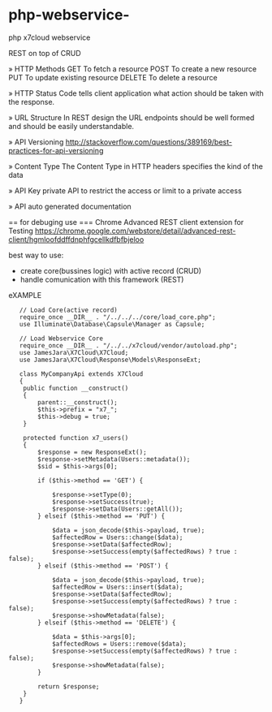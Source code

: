 # php-webservice-
php x7cloud webservice

REST on top of CRUD

» HTTP Methods
GET	To fetch a resource
POST To create a new resource
PUT	To update existing resource
DELETE To delete a resource

» HTTP Status Code
tells client application what action should be taken with the response.

» URL Structure 
In REST design the URL endpoints should be well formed and should be easily understandable.

» API Versioning
http://stackoverflow.com/questions/389169/best-practices-for-api-versioning


» Content Type
The Content Type in HTTP headers specifies the kind of the data 

» API Key
private API to restrict the access or limit to a private access

» API auto generated documentation


== for debuging use ===
 Chrome Advanced REST client extension for Testing
 https://chrome.google.com/webstore/detail/advanced-rest-client/hgmloofddffdnphfgcellkdfbfbjeloo
 
 
best way to use:
- create core(bussines logic) with active record (CRUD)
- handle comunication with this framework (REST)


eXAMPLE
```
   // Load Core(active record)
   require_once __DIR__ . "/../../../core/load_core.php";
   use Illuminate\Database\Capsule\Manager as Capsule;
   
   // Load Webservice Core
   require_once __DIR__ . "/../../x7cloud/vendor/autoload.php";
   use JamesJara\X7Cloud\X7Cloud;
   use JamesJara\X7Cloud\Response\Models\ResponseExt;
   
   class MyCompanyApi extends X7Cloud
   {
    public function __construct()
    {
        parent::__construct();
        $this->prefix = "x7_";
        $this->debug = true;
    }
    
    protected function x7_users()
    {
        $response = new ResponseExt();
        $response->setMetadata(Users::metadata());
        $sid = $this->args[0];

        if ($this->method == 'GET') {

            $response->setType(0);
            $response->setSuccess(true);
            $response->setData(Users::getAll());
        } elseif ($this->method == 'PUT') {

            $data = json_decode($this->payload, true);
            $affectedRow = Users::change($data);
            $response->setData($affectedRow);
            $response->setSuccess(empty($affectedRows) ? true : false);
        } elseif ($this->method == 'POST') {

            $data = json_decode($this->payload, true);
            $affectedRow = Users::insert($data);
            $response->setData($affectedRow);
            $response->setSuccess(empty($affectedRows) ? true : false);
            $response->showMetadata(false);
        } elseif ($this->method == 'DELETE') {

            $data = $this->args[0];
            $affectedRows = Users::remove($data);
            $response->setSuccess(empty($affectedRows) ? true : false);
            $response->showMetadata(false);
        }

        return $response;
    }
   }
```
 
